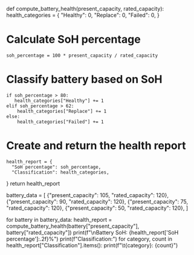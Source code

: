 def compute_battery_health(present_capacity, rated_capacity):
    health_categories = {
      "Healthy": 0,
      "Replace": 0,
      "Failed": 0,
  }

  # Calculate SoH percentage
    soh_percentage = 100 * present_capacity / rated_capacity

  # Classify battery based on SoH
    if soh_percentage > 80:
       health_categories["Healthy"] += 1
    elif soh_percentage > 62:
        health_categories["Replace"] += 1
    else:
        health_categories["Failed"] += 1

  # Create and return the health report
    health_report = {
      "SoH percentage": soh_percentage,
      "Classification": health_categories,
  }
  return health_report


battery_data = [
    {"present_capacity": 105, "rated_capacity": 120},
    {"present_capacity": 90, "rated_capacity": 120},
    {"present_capacity": 75, "rated_capacity": 120},
    {"present_capacity": 50, "rated_capacity": 120},
]

for battery in battery_data:
  health_report = compute_battery_health(battery["present_capacity"], battery["rated_capacity"])
  print(f"\nBattery SoH: {health_report['SoH percentage']:.2f}%")
  print(f"Classification:")
  for category, count in health_report["Classification"].items():
    print(f"\t{category}: {count}")


